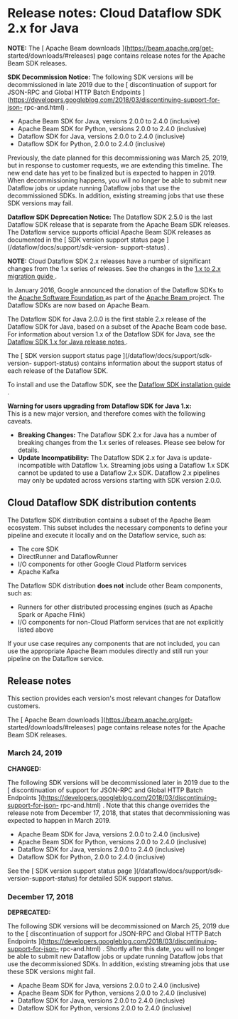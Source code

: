 #  Release notes: Cloud Dataflow SDK 2.x for Java

**NOTE:** The [ Apache Beam downloads ](https://beam.apache.org/get-
started/downloads/#releases) page contains release notes for the Apache Beam
SDK releases.

**SDK Decommission Notice:** The following SDK versions will be decommissioned
in late 2019 due to the [ discontinuation of support for JSON-RPC and Global
HTTP Batch Endpoints
](https://developers.googleblog.com/2018/03/discontinuing-support-for-json-
rpc-and.html) .

  * Apache Beam SDK for Java, versions 2.0.0 to 2.4.0 (inclusive) 
  * Apache Beam SDK for Python, versions 2.0.0 to 2.4.0 (inclusive) 
  * Dataflow SDK for Java, versions 2.0.0 to 2.4.0 (inclusive) 
  * Dataflow SDK for Python, 2.0.0 to 2.4.0 (inclusive) 

Previously, the date planned for this decommissioning was March 25, 2019, but
in response to customer requests, we are extending this timeline. The new end
date has yet to be finalized but is expected to happen in 2019. When
decommissioning happens, you will no longer be able to submit new Dataflow
jobs or update running Dataflow jobs that use the decommissioned SDKs. In
addition, existing streaming jobs that use these SDK versions may fail.

**Dataflow SDK Deprecation Notice:** The Dataflow SDK 2.5.0 is the last
Dataflow SDK release that is separate from the Apache Beam SDK releases. The
Dataflow service supports official Apache Beam SDK releases as documented in
the [ SDK version support status page ](/dataflow/docs/support/sdk-version-
support-status) .

**NOTE:** Cloud Dataflow SDK 2.x releases have a number of significant changes
from the 1.x series of releases. See the changes in the [ 1.x to 2.x migration
guide ](/dataflow/docs/guides/migrate-java-1-to-2) .

In January 2016, Google announced the donation of the Dataflow SDKs to the [
Apache Software Foundation ](http://www.apache.org/) as part of the [ Apache
Beam ](https://beam.apache.org/) project. The Dataflow SDKs are now based on
Apache Beam.

The Dataflow SDK for Java 2.0.0 is the first stable 2.x release of the
Dataflow SDK for Java, based on a subset of the Apache Beam code base. For
information about version 1.x of the Dataflow SDK for Java, see the [ Dataflow
SDK 1.x for Java release notes ](/dataflow/release-notes/release-notes-java-1)
.

The [ SDK version support status page ](/dataflow/docs/support/sdk-version-
support-status) contains information about the support status of each release
of the Dataflow SDK.

To install and use the Dataflow SDK, see the [ Dataflow SDK installation guide
](/dataflow/docs/installing-dataflow-sdk) .

**Warning for users upgrading from Dataflow SDK for Java 1.x:**  
This is a new major version, and therefore comes with the following caveats.  
* **Breaking Changes:** The Dataflow SDK 2.x for Java has a number of breaking changes from the 1.x series of releases. Please see below for details.   
* **Update Incompatibility:** The Dataflow SDK 2.x for Java is update-incompatible with Dataflow 1.x. Streaming jobs using a Dataflow 1.x SDK cannot be updated to use a Dataflow 2.x SDK. Dataflow 2.x pipelines may only be updated across versions starting with SDK version 2.0.0. 

##  Cloud Dataflow SDK distribution contents

The Dataflow SDK distribution contains a subset of the Apache Beam ecosystem.
This subset includes the necessary components to define your pipeline and
execute it locally and on the Dataflow service, such as:

  * The core SDK 
  * DirectRunner and DataflowRunner 
  * I/O components for other Google Cloud Platform services 
  * Apache Kafka 

The Dataflow SDK distribution **does not** include other Beam components, such
as:

  * Runners for other distributed processing engines (such as Apache Spark or Apache Flink) 
  * I/O components for non-Cloud Platform services that are not explicitly listed above 

If your use case requires any components that are not included, you can use
the appropriate Apache Beam modules directly and still run your pipeline on
the Dataflow service.

##  Release notes

This section provides each version's most relevant changes for Dataflow
customers.

The [ Apache Beam downloads ](https://beam.apache.org/get-
started/downloads/#releases) page contains release notes for the Apache Beam
SDK releases.

###  March 24, 2019

**CHANGED:**

The following SDK versions will be decommissioned later in 2019 due to the [
discontinuation of support for JSON-RPC and Global HTTP Batch Endpoints
](https://developers.googleblog.com/2018/03/discontinuing-support-for-json-
rpc-and.html) . Note that this change overrides the release note from December
17, 2018, that states that decommissioning was expected to happen in March
2019.

  * Apache Beam SDK for Java, versions 2.0.0 to 2.4.0 (inclusive) 
  * Apache Beam SDK for Python, versions 2.0.0 to 2.4.0 (inclusive) 
  * Dataflow SDK for Java, versions 2.0.0 to 2.4.0 (inclusive) 
  * Dataflow SDK for Python, 2.0.0 to 2.4.0 (inclusive) 

See the [ SDK version support status page ](/dataflow/docs/support/sdk-
version-support-status) for detailed SDK support status.

###  December 17, 2018

**DEPRECATED:**

The following SDK versions will be decommissioned on March 25, 2019 due to the
[ discontinuation of support for JSON-RPC and Global HTTP Batch Endpoints
](https://developers.googleblog.com/2018/03/discontinuing-support-for-json-
rpc-and.html) . Shortly after this date, you will no longer be able to submit
new Dataflow jobs or update running Dataflow jobs that use the decommissioned
SDKs. In addition, existing streaming jobs that use these SDK versions might
fail.

  * Apache Beam SDK for Java, versions 2.0.0 to 2.4.0 (inclusive) 
  * Apache Beam SDK for Python, versions 2.0.0 to 2.4.0 (inclusive) 
  * Dataflow SDK for Java, versions 2.0.0 to 2.4.0 (inclusive) 
  * Dataflow SDK for Python, versions 2.0.0 to 2.4.0 (inclusive) 

